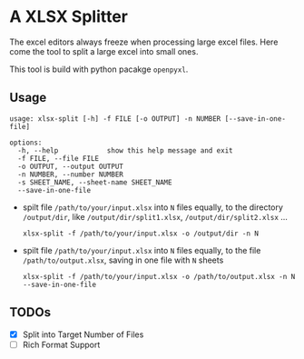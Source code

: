 # A XLSX Splitter

The excel editors always freeze when processing large excel files. Here come the tool to split a large excel into small ones.

This tool is build with python pacakge `openpyxl`.

## Usage

```shell
usage: xlsx-split [-h] -f FILE [-o OUTPUT] -n NUMBER [--save-in-one-file]

options:
  -h, --help            show this help message and exit
  -f FILE, --file FILE
  -o OUTPUT, --output OUTPUT
  -n NUMBER, --number NUMBER
  -s SHEET_NAME, --sheet-name SHEET_NAME  
  --save-in-one-file
```

- spilt file `/path/to/your/input.xlsx` into `N` files equally, to the directory `/output/dir`, like `/output/dir/split1.xlsx`, `/output/dir/split2.xlsx` ...

  ```shell
  xlsx-split -f /path/to/your/input.xlsx -o /output/dir -n N
  ```

- spilt file `/path/to/your/input.xlsx` into `N` files equally, to the file `/path/to/output.xlsx`, saving in one file with `N` sheets

  ```shell
  xlsx-split -f /path/to/your/input.xlsx -o /path/to/output.xlsx -n N --save-in-one-file
  ```

## TODOs

- [x] Split into Target Number of Files
- [ ] Rich Format Support
